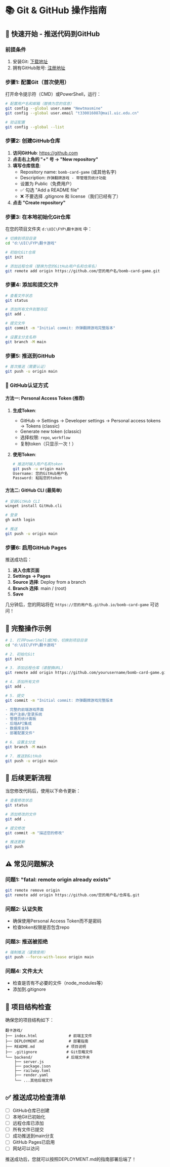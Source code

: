 # 📚 Git & GitHub 操作指南

## 🚀 快速开始 - 推送代码到GitHub

### 前提条件
1. 安装Git: [下载地址](https://git-scm.com/download/win)
2. 拥有GitHub账号: [注册地址](https://github.com)

### 步骤1: 配置Git（首次使用）

打开命令提示符（CMD）或PowerShell，运行：

```bash
# 配置用户名和邮箱（替换为您的信息）
git config --global user.name "Newtmasmine"
git config --global user.email "t330016087@mail.uic.edu.cn"

# 验证配置
git config --global --list
```

### 步骤2: 创建GitHub仓库

1. **访问GitHub**: https://github.com
2. **点击右上角的 "+" 号 → "New repository"**
3. **填写仓库信息**:
   - Repository name: `bomb-card-game` (或其他名字)
   - Description: `炸弹翻牌游戏 - 带管理员统计功能`
   - 设置为 Public（免费用户）
   - ✅ 勾选 "Add a README file"
   - ❌ 不要选择 .gitignore 和 license（我们已经有了）
4. **点击 "Create repository"**

### 步骤3: 在本地初始化Git仓库

在您的项目文件夹 `d:\UIC\FYP\翻卡游戏` 中：

```bash
# 切换到项目目录
cd "d:\UIC\FYP\翻卡游戏"

# 初始化Git仓库
git init

# 添加远程仓库（替换为您的GitHub用户名和仓库名）
git remote add origin https://github.com/您的用户名/bomb-card-game.git
```

### 步骤4: 添加和提交文件

```bash
# 查看文件状态
git status

# 添加所有文件到暂存区
git add .

# 提交文件
git commit -m "Initial commit: 炸弹翻牌游戏完整版本"

# 设置主分支名称
git branch -M main
```

### 步骤5: 推送到GitHub

```bash
# 首次推送（需要认证）
git push -u origin main
```

### 🔐 GitHub认证方式

#### 方法一: Personal Access Token (推荐)

1. **生成Token**:
   - GitHub → Settings → Developer settings → Personal access tokens → Tokens (classic)
   - Generate new token (classic)
   - 选择权限: `repo`, `workflow`
   - 复制token（只显示一次！）

2. **使用Token**:
   ```bash
   # 推送时输入用户名和token
   git push -u origin main
   Username: 您的GitHub用户名
   Password: 粘贴您的token
   ```

#### 方法二: GitHub CLI (最简单)

```bash
# 安装GitHub CLI
winget install GitHub.cli

# 登录
gh auth login

# 推送
git push -u origin main
```

### 步骤6: 启用GitHub Pages

推送成功后：

1. **进入仓库页面**
2. **Settings → Pages**
3. **Source 选择**: Deploy from a branch
4. **Branch 选择**: main / (root)
5. **Save**

几分钟后，您的网站将在 `https://您的用户名.github.io/bomb-card-game` 可访问！

## 📝 完整操作示例

```bash
# 1. 打开PowerShell或CMD，切换到项目目录
cd "d:\UIC\FYP\翻卡游戏"

# 2. 初始化Git
git init

# 3. 添加远程仓库（请替换URL）
git remote add origin https://github.com/yourusername/bomb-card-game.git

# 4. 添加所有文件
git add .

# 5. 提交
git commit -m "Initial commit: 炸弹翻牌游戏完整版本

- 完整的前端游戏界面
- 用户注册/登录系统  
- 管理员统计面板
- 后端API集成
- 数据库支持
- 部署配置文件"

# 6. 设置主分支
git branch -M main

# 7. 推送到GitHub
git push -u origin main
```

## 🔄 后续更新流程

当您修改代码后，使用以下命令更新：

```bash
# 查看修改状态
git status

# 添加修改的文件
git add .

# 提交修改
git commit -m "描述您的修改"

# 推送更新
git push
```

## ⚠️ 常见问题解决

### 问题1: "fatal: remote origin already exists"
```bash
git remote remove origin
git remote add origin https://github.com/您的用户名/仓库名.git
```

### 问题2: 认证失败
- 确保使用Personal Access Token而不是密码
- 检查token权限是否包含repo

### 问题3: 推送被拒绝
```bash
# 强制推送（谨慎使用）
git push --force-with-lease origin main
```

### 问题4: 文件太大
- 检查是否有不必要的文件（node_modules等）
- 添加到.gitignore

## 📂 项目结构检查

确保您的项目结构如下：
```
翻卡游戏/
├── index.html              # 前端主文件
├── DEPLOYMENT.md           # 部署指南
├── README.md              # 项目说明
├── .gitignore             # Git忽略文件
└── backend/               # 后端文件夹
    ├── server.js
    ├── package.json
    ├── railway.toml
    ├── render.yaml
    └── ...其他后端文件
```

## ✅ 推送成功检查清单

- [ ] GitHub仓库已创建
- [ ] 本地Git已初始化
- [ ] 远程仓库已添加
- [ ] 所有文件已提交
- [ ] 成功推送到main分支
- [ ] GitHub Pages已启用
- [ ] 网站可以访问

推送成功后，您就可以按照DEPLOYMENT.md的指南部署后端了！
